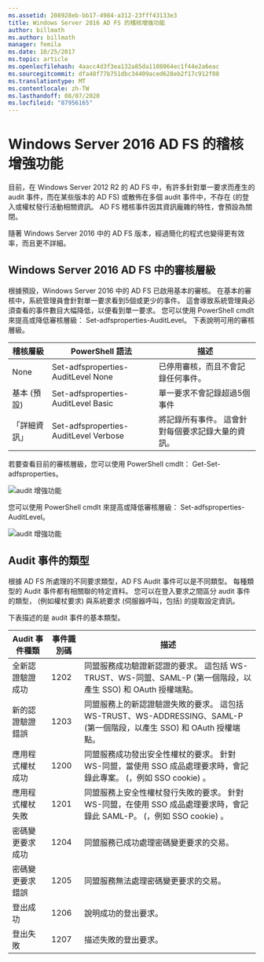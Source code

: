 ```yaml
---
ms.assetid: 208928eb-bb17-4984-a312-23fff43133e3
title: Windows Server 2016 AD FS 的稽核增強功能
author: billmath
ms.author: billmath
manager: femila
ms.date: 10/25/2017
ms.topic: article
ms.openlocfilehash: 4aacc4d3f3ea132a85da1108064ec1f44e2a6eac
ms.sourcegitcommit: dfa48f77b751dbc34409aced628eb2f17c912f08
ms.translationtype: MT
ms.contentlocale: zh-TW
ms.lasthandoff: 08/07/2020
ms.locfileid: "87956165"
---
```

# <a name="auditing-enhancements-to-ad-fs-in-windows-server-2016"></a>Windows Server 2016 AD FS 的稽核增強功能

目前，在 Windows Server 2012 R2 的 AD FS 中，有許多針對單一要求而產生的 audit 事件，而在某些版本的 AD FS) 或散佈在多個 audit 事件中，不存在 (的登入或權杖發行活動相關資訊。 AD FS 稽核事件因其資訊龐雜的特性，會預設為關閉。

隨著 Windows Server 2016 中的 AD FS 版本，經過簡化的程式也變得更有效率，而且更不詳細。

## <a name="auditing-levels-in-ad-fs-for-windows-server-2016"></a>Windows Server 2016 AD FS 中的審核層級
根據預設，Windows Server 2016 中的 AD FS 已啟用基本的審核。  在基本的審核中，系統管理員會針對單一要求看到5個或更少的事件。  這會導致系統管理員必須查看的事件數目大幅降低，以便看到單一要求。   您可以使用 PowerShell cmdlt 來提高或降低審核層級： Set-adfsproperties-AuditLevel。  下表說明可用的審核層級。

| 稽核層級 | PowerShell 語法 | 描述 |
|--|--|--|
| None | Set-adfsproperties-AuditLevel None | 已停用審核，而且不會記錄任何事件。 |
| 基本 (預設)  | Set-adfsproperties-AuditLevel Basic | 單一要求不會記錄超過5個事件 |
| 「詳細資訊」 | Set-adfsproperties-AuditLevel Verbose | 將記錄所有事件。  這會針對每個要求記錄大量的資訊。 |

若要查看目前的審核層級，您可以使用 PowerShell cmdlt： Get-Set-adfsproperties。

![audit 增強功能](media/Auditing-Enhancements-to-AD-FS-in-Windows-Server-2016/ADFS_Audit_1.PNG)

您可以使用 PowerShell cmdlt 來提高或降低審核層級： Set-adfsproperties-AuditLevel。

![audit 增強功能](media/Auditing-Enhancements-to-AD-FS-in-Windows-Server-2016/ADFS_Audit_2.png)

## <a name="types-of-audit-events"></a>Audit 事件的類型
根據 AD FS 所處理的不同要求類型，AD FS Audit 事件可以是不同類型。 每種類型的 Audit 事件都有相關聯的特定資料。  您可以在登入要求之間區分 audit 事件的類型， (例如權杖要求) 與系統要求 (伺服器呼叫，包括) 的提取設定資訊。

下表描述的是 audit 事件的基本類型。

| Audit 事件種類 | 事件識別碼 | 描述 |
|--|--|--|
| 全新認證驗證成功 | 1202 | 同盟服務成功驗證新認證的要求。 這包括 WS-TRUST、WS-同盟、SAML-P (第一個階段，以產生 SSO) 和 OAuth 授權端點。 |
| 新的認證驗證錯誤 | 1203 | 同盟服務上的新認證驗證失敗的要求。 這包括 WS-TRUST、WS-ADDRESSING、SAML-P (第一個階段，以產生 SSO) 和 OAuth 授權端點。 |
| 應用程式權杖成功 | 1200 | 同盟服務成功發出安全性權杖的要求。 針對 WS-同盟，當使用 SSO 成品處理要求時，會記錄此專案。  (，例如 SSO cookie) 。 |
| 應用程式權杖失敗 | 1201 | 同盟服務上安全性權杖發行失敗的要求。 針對 WS-同盟，在使用 SSO 成品處理要求時，會記錄此 SAML-P。  (，例如 SSO cookie) 。 |
| 密碼變更要求成功 | 1204 | 同盟服務已成功處理密碼變更要求的交易。 |
| 密碼變更要求錯誤 | 1205 | 同盟服務無法處理密碼變更要求的交易。 |
| 登出成功 | 1206 | 說明成功的登出要求。 |
| 登出失敗 | 1207 | 描述失敗的登出要求。 |
